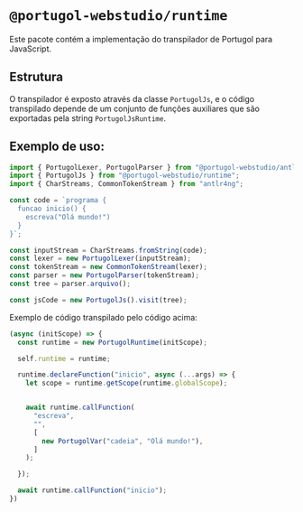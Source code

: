 # `@portugol-webstudio/runtime`

Este pacote contém a implementação do transpilador de Portugol para JavaScript.

## Estrutura

O transpilador é exposto através da classe `PortugolJs`, e o código transpilado depende de um conjunto de funções auxiliares que são exportadas pela string `PortugolJsRuntime`.

## Exemplo de uso:

```typescript
import { PortugolLexer, PortugolParser } from "@portugol-webstudio/antlr";
import { PortugolJs } from "@portugol-webstudio/runtime";
import { CharStreams, CommonTokenStream } from "antlr4ng";

const code = `programa {
  funcao inicio() {
    escreva("Olá mundo!")
  }
}`;

const inputStream = CharStreams.fromString(code);
const lexer = new PortugolLexer(inputStream);
const tokenStream = new CommonTokenStream(lexer);
const parser = new PortugolParser(tokenStream);
const tree = parser.arquivo();

const jsCode = new PortugolJs().visit(tree);
```

Exemplo de código transpilado pelo código acima:

```javascript
(async (initScope) => {
  const runtime = new PortugolRuntime(initScope);

  self.runtime = runtime;

  runtime.declareFunction("inicio", async (...args) => {
    let scope = runtime.getScope(runtime.globalScope);


    await runtime.callFunction(
      "escreva",
      "",
      [
        new PortugolVar("cadeia", "Olá mundo!"),
      ]
    );

  });

  await runtime.callFunction("inicio");
})
```
